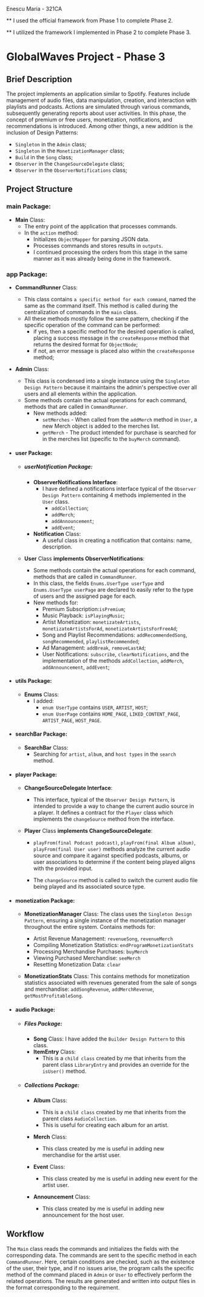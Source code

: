 Enescu Maria - 321CA

** I used the official framework from Phase 1 to complete Phase 2.

** I utilized the framework I implemented in Phase 2 to complete Phase 3.


# GlobalWaves Project - Phase 3

## Brief Description

The project implements an application similar to Spotify. Features
include management of audio files, data manipulation, creation, and
interaction with playlists and podcasts. Actions are simulated through
various commands, subsequently generating reports about user activities.
In this phase, the concept of premium or free users, monetization, 
notifications, and recommendations is introduced. Among other things,
a new addition is the inclusion of Design Patterns:
- `Singleton` in the `Admin` class;
- `Singleton` in the `MonetizationManager` class;
- `Build` in the `Song` class;
- `Observer` in the `ChangeSourceDelegate` class;
- `Observer` in the `ObserverNotifications` class;

## Project Structure

### main Package:

- **Main** Class:
    - The entry point of the application that processes commands.
    - In the `action` method:
        - Initializes `ObjectMapper` for parsing JSON data.
        - Processes commands and stores results in `outputs`.
        - I continued processing the orders from this stage in
      the same manner as it was already being done in the framework.

          
### app Package:

- **CommandRunner** Class:
    - This class contains `a specific method for each command`, named the same
  as the command itself. This method is called during the centralization of
  commands in the `main` class.
    - All these methods mostly follow the same pattern, checking if the
    specific operation of the command can be performed:
        - if yes, then a specific method for the desired operation is called,
      placing a success message in the `createResponse` method that returns
      the desired format for `ObjectNode`;
        - if not, an error message is placed also within the `createResponse` method;

- **Admin** Class:
  - This class is condensed into a single instance using the
  `Singleton Design Pattern` because it maintains the admin's
  perspective over all users and all elements within the application.
  - Some methods contain the actual operations for each command,
  methods that are called in `CommandRunner`.
    - New methods added:
        - `setMerches` - When called from the `addMerch` method in `User`,
        a new Merch object is added to the merches list.
        - `getMerch` - The product intended for purchase is searched for in
        the merches list (specific to the `buyMerch` command).

- #### user Package:

  - ##### userNotification Package:
    - **ObserverNotifications Interface**:
      - I have defined a notifications interface typical of the
      `Observer Design Pattern` containing 4 methods implemented in the `User` class.
        - `addCollection`;
        - `addMerch`;
        - `addAnnouncement`;
        - `addEvent`;
    - **Notification** Class: 
      - A useful class in creating a notification that contains: name, description.
  
  - **User** Class **implements ObserverNotifications**:
      - Some methods contain the actual operations for each command,
        methods that are called in `CommandRunner`.
      - In this class, the fields `Enums.UserType userType` and
      `Enums.UserType userPage` are declared to easily refer to the
      type of users and the assigned page for each.
      - New methods for:
        - Premium Subscription:`isPremium`;
        - Music Playback: `isPlayingMusic`;
        - Artist Monetization: `monetizateArtists`, `monetizateArtistsForAd`,
        `monetizateArtistsForFreeAd`;
        - Song and Playlist Recommendations: `addRecommendedSong`, `songRecommended`,
        `playlistRecommended`;
        - Ad Management: `addBreak`, `removeLastAd`;
        - User Notifications: `subscribe`, `clearNotifications`,
        and the implementation of the methods `addCollection`, `addMerch`, `addAnnouncement`,
        `addEvent`;

- #### utils Package:
  - **Enums** Class: 
    - I added:
      - `enum UserType` contains `USER`, `ARTIST`, `HOST`;
      - `enum UserPage` contains `HOME_PAGE`, `LIKED_CONTENT_PAGE`,
      `ARTIST_PAGE`, `HOST_PAGE`.

- #### searchBar Package:
  - **SearchBar** Class:
    - Searching for `artist`, `album`, and `host types` in the `search` method.

- #### player Package:
  - **ChangeSourceDelegate Interface**:
    - This interface, typical of the `Observer Design Pattern`, is intended to provide a
    way to change the current audio source in a player. It defines a contract for the
    `Player` class which implements the `changeSource` method from the interface.

  - **Player** Class **implements ChangeSourceDelegate**:
    - `playFrom(final Podcast podcast)`, `playFrom(final Album album)`,
    `playFrom(final User user)` methods analyze the current audio source
    and compare it against specified podcasts, albums, or user associations
    to determine if the content being played aligns with the provided input. 
    
    - The `changeSource` method is called to switch the current audio file
    being played and its associated source type.


- #### monetization Package:
  - **MonetizationManager** Class: The class uses the `Singleton Design Pattern`,
  ensuring a single instance of the monetization manager throughout the entire system.
  Contains methods for:
    - Artist Revenue Management: `revenueSong`, `revenueMerch`
    - Compiling Monetization Statistics: `endProgramMonetizationStats`
    - Processing Merchandise Purchases: `buyMerch`
    - Viewing Purchased Merchandise: `seeMerch`
    - Resetting Monetization Data: `clear`
    
  - **MonetizationStats** Class: This contains methods for monetization statistics associated
  with revenues generated from the sale of songs and merchandise: `addSongRevenue`,
  `addMerchRevenue`, `getMostProfitableSong`.

- #### audio Package:

  - ##### Files Package:
    - **Song** Class: I have added the `Builder Design Pattern` to this class.
    - **ItemEntry** Class: 
      - This is a `child class` created by me that inherits from the parent
      class `LibraryEntry` and provides an override for the `isUser()` method.

  - ##### Collections Package:
    - **Album** Class:
      - This is a `child class` created by me that inherits from the parent
        class `AudioCollection`.
      - This is useful for creating each album for an artist.
      
    - **Merch** Class:
      - This class created by me is useful in adding new merchandise for the
      artist user.

    - **Event** Class:
      - This class created by me is useful in adding new event for the artist
      user.
    
    - **Announcement** Class:
      - This class created by me is useful in adding new announcement for the
        host user.

## Workflow

The `Main` class reads the commands and initializes the fields with the
corresponding data. The commands are sent to the specific method in each
`CommandRunner`. Here, certain conditions are checked, such as the existence
of the user, their type, and if no issues arise, the program calls the specific
method of the command placed in `Admin` or `User` to effectively perform the
related operations. The results are generated and written into output files
in the format corresponding to the requirement.